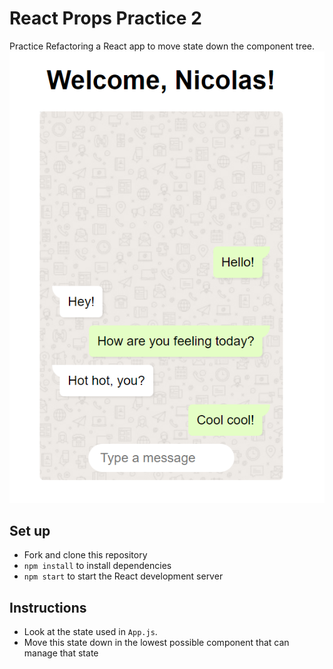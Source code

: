 # React Props Practice 2
Practice Refactoring a React app to move state down the component tree.
![Image](./image.png)

## Set up
* Fork and clone this repository
* `npm install` to install dependencies
* `npm start` to start the React development server

## Instructions
* Look at the state used in `App.js`. 
* Move this state down in the lowest possible component that can manage that state

